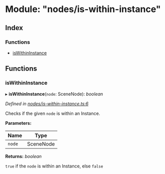 
# Module: "nodes/is-within-instance"

## Index

### Functions

* [isWithinInstance](_nodes_is_within_instance_.md#iswithininstance)

## Functions

###  isWithinInstance

▸ **isWithinInstance**(`node`: SceneNode): *boolean*

*Defined in [nodes/is-within-instance.ts:6](https://github.com/yuanqing/create-figma-plugin/blob/master/packages/utilities/src/nodes/is-within-instance.ts#L6)*

Checks if the given `node` is within an Instance.

**Parameters:**

Name | Type |
------ | ------ |
`node` | SceneNode |

**Returns:** *boolean*

`true` if the `node` is within an Instance, else `false`
